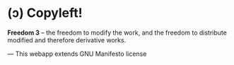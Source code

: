 # (ɔ) Copyleft!

**Freedom 3** – the freedom to modify the work, and the freedom to distribute modified and therefore derivative works.

— This webapp extends GNU Manifesto license